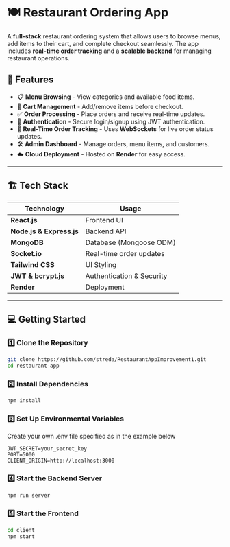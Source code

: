 # 🍽️ Restaurant Ordering App

A **full-stack** restaurant ordering system that allows users to browse menus, add items to their cart, and complete checkout seamlessly. The app includes **real-time order tracking** and a **scalable backend** for managing restaurant operations.

## 🚀 Features

- 📋 **Menu Browsing** - View categories and available food items.
- 🛒 **Cart Management** - Add/remove items before checkout.
- ✅ **Order Processing** - Place orders and receive real-time updates.
- 🔐 **Authentication** - Secure login/signup using JWT authentication.
- 📡 **Real-Time Order Tracking** - Uses **WebSockets** for live order status updates.
- 🛠️ **Admin Dashboard** - Manage orders, menu items, and customers.
- ☁️ **Cloud Deployment** - Hosted on **Render** for easy access.

---

## 🏗️ **Tech Stack**
| **Technology** | **Usage** |
|--------------|----------------|
| **React.js** | Frontend UI |
| **Node.js & Express.js** | Backend API |
| **MongoDB** | Database (Mongoose ODM) |
| **Socket.io** | Real-time order updates |
| **Tailwind CSS** | UI Styling |
| **JWT & bcrypt.js** | Authentication & Security |
| **Render** | Deployment |

---

## 💻 **Getting Started**
### **1️⃣ Clone the Repository**
```bash
git clone https://github.com/streda/RestaurantAppImprovement1.git
cd restaurant-app
```


### 2️⃣ Install Dependencies

```bash
npm install
```

### 3️⃣ Set Up Environmental Variables
Create your own .env file specified as in the example below

```MONGO_URI=your_mongodb_connection_string
JWT_SECRET=your_secret_key
PORT=5000
CLIENT_ORIGIN=http://localhost:3000
```

### 4️⃣ Start the Backend Server

```bash
npm run server
```

### 5️⃣ Start the Frontend
```bash
cd client
npm start
```